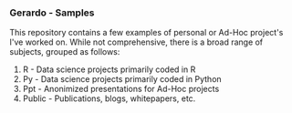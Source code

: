 ### Gerardo - Samples

This repository contains a few examples of personal or Ad-Hoc project's I've worked on. 
While not comprehensive, there is a broad range of subjects, grouped as follows:

1. R - Data science projects primarily coded in R
2. Py - Data science projects primarily coded in Python
3. Ppt - Anonimized presentations for Ad-Hoc projects
4. Public - Publications, blogs, whitepapers, etc.
